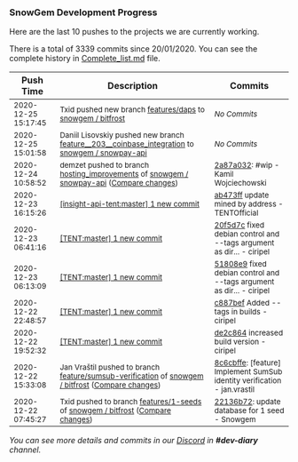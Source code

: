 
### SnowGem Development Progress

Here are the last 10 pushes to the projects we are currently working.

There is a total of 3339 commits since 20/01/2020. You can see the complete history in
 [Complete_list.md](Complete_list.md) file.

| Push Time | Description | Commits |
| --- | --- | --- |
| <sub>2020-12-25 15:17:45</sub> | <sub>Txid pushed new branch [features/daps](https://gitlab.com/snowgem/bitfrost/commits/features/daps) to [snowgem / bitfrost](https://gitlab.com/snowgem/bitfrost)</sub> | <sub>_No Commits_</sub> |
| <sub>2020-12-25 15:01:58</sub> | <sub>Daniil Lisovskiy pushed new branch [feature\_\_203\_\_coinbase\_integration](https://gitlab.com/snowgem/snowpay-api/commits/feature__203__coinbase_integration) to [snowgem / snowpay\-api](https://gitlab.com/snowgem/snowpay-api)</sub> | <sub>_No Commits_</sub> |
| <sub>2020-12-24 10:58:52</sub> | <sub>demzet pushed to branch [hosting\_improvements](https://gitlab.com/snowgem/snowpay-api/commits/hosting_improvements) of [snowgem / snowpay\-api](https://gitlab.com/snowgem/snowpay-api) ([Compare changes](https://gitlab.com/snowgem/snowpay-api/compare/2ac3f99a7cfc3b26ec2fc847df090fa8d076b3f4...2a87a032d0218adf88ee75d4617c28596841cb09))</sub> | <sub>[2a87a032](https://gitlab.com/snowgem/snowpay-api/-/commit/2a87a032d0218adf88ee75d4617c28596841cb09): #wip - Kamil Wojciechowski</sub> |
| <sub>2020-12-23 16:15:26</sub> | <sub>[[insight-api-tent:master] 1 new commit](https://github.com/TENTOfficial/insight-api-tent/commit/ab473ff2cb3bb062e4fc482e88969cb5cb214d43)</sub> | <sub>[ab473ff](https://github.com/TENTOfficial/insight-api-tent/commit/ab473ff2cb3bb062e4fc482e88969cb5cb214d43) update mined by address - TENTOfficial</sub> |
| <sub>2020-12-23 06:41:16</sub> | <sub>[[TENT:master] 1 new commit](https://github.com/TENTOfficial/TENT/commit/20f5d7c5c4bb0540a8bae77fee735e3447e64344)</sub> | <sub>[20f5d7c](https://github.com/TENTOfficial/TENT/commit/20f5d7c5c4bb0540a8bae77fee735e3447e64344) fixed debian control and --tags argument as dir... - ciripel</sub> |
| <sub>2020-12-23 06:13:09</sub> | <sub>[[TENT:master] 1 new commit](https://github.com/TENTOfficial/TENT/commit/51808e9896a5d4f271f06678bcbe856d4925d6e2)</sub> | <sub>[51808e9](https://github.com/TENTOfficial/TENT/commit/51808e9896a5d4f271f06678bcbe856d4925d6e2) fixed debian control and --tags argument as dir... - ciripel</sub> |
| <sub>2020-12-22 22:48:57</sub> | <sub>[[TENT:master] 1 new commit](https://github.com/TENTOfficial/TENT/commit/c887bef14d6365ce62caf5e5a83fbff04d073e54)</sub> | <sub>[c887bef](https://github.com/TENTOfficial/TENT/commit/c887bef14d6365ce62caf5e5a83fbff04d073e54) Added --tags in builds - ciripel</sub> |
| <sub>2020-12-22 19:52:32</sub> | <sub>[[TENT:master] 1 new commit](https://github.com/TENTOfficial/TENT/commit/de2c864b2ea0d95352f50d5d1b20f98d4a9cb3c0)</sub> | <sub>[de2c864](https://github.com/TENTOfficial/TENT/commit/de2c864b2ea0d95352f50d5d1b20f98d4a9cb3c0) increased build version - ciripel</sub> |
| <sub>2020-12-22 15:33:08</sub> | <sub>Jan Vraštil pushed to branch [feature/sumsub\-verification](https://gitlab.com/snowgem/bitfrost/commits/feature/sumsub-verification) of [snowgem / bitfrost](https://gitlab.com/snowgem/bitfrost) ([Compare changes](https://gitlab.com/snowgem/bitfrost/compare/6fcc2d8cae514fe84c76e88f5773c34b95910f7a...8c6cbffe29ed5a1fdd08a95c330d32e05cf6bf98))</sub> | <sub>[8c6cbffe](https://gitlab.com/snowgem/bitfrost/-/commit/8c6cbffe29ed5a1fdd08a95c330d32e05cf6bf98): [feature] Implement SumSub identity verification - jan.vrastil</sub> |
| <sub>2020-12-22 07:45:27</sub> | <sub>Txid pushed to branch [features/1\-seeds](https://gitlab.com/snowgem/bitfrost/commits/features/1-seeds) of [snowgem / bitfrost](https://gitlab.com/snowgem/bitfrost) ([Compare changes](https://gitlab.com/snowgem/bitfrost/compare/2bfc16f2b0f078cdc9b12b8182d1d4de3497625b...22136b72b22ee08c92e8dbd65869fa620d168b02))</sub> | <sub>[22136b72](https://gitlab.com/snowgem/bitfrost/-/commit/22136b72b22ee08c92e8dbd65869fa620d168b02): update database for 1 seed - Snowgem</sub> |

_You can see more details and commits in our [Discord](https://discord.gg/zumGnbg) in **#dev-diary** channel._
